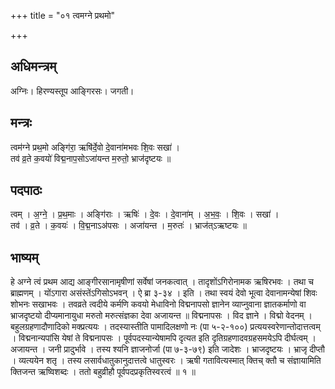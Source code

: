 +++
title = "०१ त्वमग्ने प्रथमो"

+++
## अधिमन्त्रम्
अग्निः। हिरण्यस्तूप आङ्गिरसः। जगती।

## मन्त्रः
त्वम॑ग्ने प्रथ॒मो अङ्गि॑रा॒ ऋषि॑र्दे॒वो दे॒वाना॑मभवः शि॒वः सखा॑ ।  
तव॑ व्र॒ते क॒वयो॑ विद्म॒नाप॒सोऽजा॑यन्त म॒रुतो॒ भ्राज॑दृष्टयः ॥

## पदपाठः
त्वम् । अ॒ग्ने॒ । प्र॒थ॒माः । अङ्गि॑राः । ऋषिः॑ । दे॒वः । दे॒वाना॑म् । अ॒भ॒वः॒ । शि॒वः । सखा॑ ।  
तव॑ । व्र॒ते । क॒वयः॑ । वि॒द्म॒नाऽअ॑पसः । अजा॑यन्त । म॒रुतः॑ । भ्राज॑त्ऽऋष्टयः ॥

## भाष्यम्
हे अग्ने त्वं प्रथम आद्य आङ्गीरसानामृषीणां सर्वेषां जनकत्वात् । तादृशोंऽगिरोनामक ऋषिरभवः । तथा च ब्राह्मणम् । योंऽगारा असंस्तेंऽगिसोऽभवन् । ऐ ब्रा ३-३४ । इति । तथा स्वयं देवो भूत्वा देवानामन्येषां शिवः शोभनः सखाभवः । तवव्रते त्वदीये कर्मणि कवयो मेधाविनो विद्मनापसो ज्ञानेन व्याप्नुवाना ज्ञातकर्माणो वा भ्राजदृष्टयो दीप्यमानायुधा मरुतो मरुत्संज्ञका देवा अजायन्त ॥ विद्मनापसः । विद ज्ञाने । विद्मो वेदनम् । बहुलग्रहणादौणादिको मक्प्रत्ययः । तदस्यास्तीति पामादिलक्षणो नः (पा ५-२-१००) प्रत्ययस्वरेणान्तोदात्तत्वम् । विद्मनान्यपांसि येषां ते विद्मनापसः । पूर्वपदस्यान्येषामपि दृत्यत इति दृतिग्रहणादवग्रहसमयेऽपि दीर्घत्वम् । अजायन्त । जनी प्रादुर्भावे । तस्य श्यनि ज्ञाजनोर्जा (पा ७-३-७९) इति जादेशः । भ्राजदृष्टयः । भ्राजृ दीप्तौ । व्यत्ययेन शतृ । तस्य लसार्वधातुकानुदात्तत्वे धातुस्वरः । ऋषी गतावित्यस्मात् क्तिच् क्तौ च संज्ञायामिति क्तिजन्त ऋष्विशब्दः । ततो बहुव्रीहौ पूर्वपदप्रकृतिस्वरत्वं ॥ १ ॥